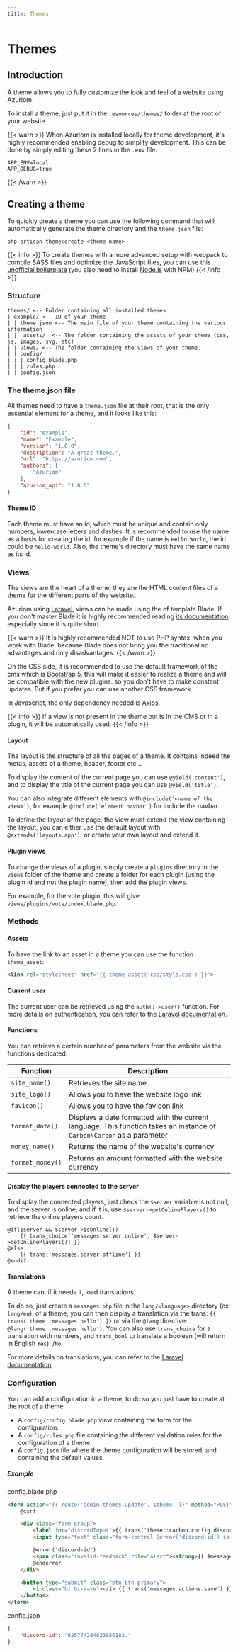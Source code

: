 ```yaml
---
title: Themes
---
```


# Themes

## Introduction

A theme allows you to fully customize the look and feel of a website using Azuriom.

To install a theme, just put it in the `resources/themes/` folder at
the root of your website.

{{< warn >}}
When Azuriom is installed locally for theme development,
it's highly recommended enabling debug to simplify development.
This can be done by simply editing these 2 lines in the `.env` file:
```
APP_ENV=local
APP_DEBUG=true
```
{{< /warn >}}

## Creating a theme

To quickly create a theme you can use the following command that will
automatically generate the theme directory and the `theme.json` file:
```
php artisan theme:create <theme name>
```

{{< info >}}
To create themes with a more advanced setup with webpack to compile
SASS files and optimize the JavaScript files, you can use this
[unofficial boilerplate](https://github.com/nolway/azuriom-theme-boilerplate)
(you also need to install [Node.js](https://nodejs.org) with NPM)
{{< /info >}}

### Structure

```
themes/ <-- Folder containing all installed themes
| example/ <-- ID of your theme
| | theme.json <-- The main file of your theme containing the various information
| |  assets/  <-- The folder containing the assets of your theme (css, js, images, svg, etc)
| | views/ <-- The folder containing the views of your theme.
| | config/
| | | config.blade.php
| | | rules.php
| | config.json
```

### The theme.json file

All themes need to have a `theme.json` file at their root, that is
the only essential element for a theme, and it looks like this:
```json
{
    "id": "example",
    "name": "Example",
    "version": "1.0.0",
    "description": "A great theme.",
    "url": "https://azuriom.com",
    "authors": [
        "Azuriom"
    ],
    "azuriom_api": "1.0.0"
}
```

#### Theme ID

Each theme must have an id, which must be unique and contain only numbers,
lowercase letters and dashes. It is recommended to use the name as a basis for
creating the id, for example if the name is `Hello World`, the id could be
`hello-world`. Also, the theme's directory must have the same name as its id. 

### Views

The views are the heart of a theme, they are the HTML content files of
a theme for the different parts of the website.

Azuriom using [Laravel](https://laravel.com/), views can be made using the
of template Blade. If you don't master Blade it is highly recommended reading
[its documentation](https://laravel.com/docs/blade), especially since it is quite short.

{{< warn >}}
It is highly recommended NOT to use PHP syntax.
when you work with Blade, because Blade does not bring you the traditional
no advantages and only disadvantages.
{{< /warn >}}

On the CSS side, it is recommended to use the default framework of the cms which is [Bootstrap 5](https://getbootstrap.com), 
this will make it easier to realize a theme and will be compatible with the new plugins. 
so you don't have to make constant updates.
But if you prefer you can use another CSS framework.

In Javascript, the only dependency needed is [Axios](https://github.com/axios/axios).

{{< info >}}
If a view is not present in the theme but is in the CMS or in a plugin, 
it will be automatically used.
{{< /info >}}

#### Layout

The layout is the structure of all the pages of a theme. It contains
indeed the metas, assets of a theme, header, footer etc...

To display the content of the current page you can use
`@yield('content')`, and to display the title of the current page you can
use `@yield('title')`.

You can also integrate different elements with
`@include('<name of the view>')`, for example `@include('element.navbar')` for
include the navbar.

To define the layout of the page, the view must extend the view containing
the layout, you can either use the default layout with
`@extends('layouts.app')`, or create your own layout and extend it.

#### Plugin views

To change the views of a plugin, simply create a `plugins` directory in
the `views` folder of the theme and create a folder for each plugin (using
the plugin id and not the plugin name), then add the plugin views.

For example, for the vote plugin, this will give `views/plugins/vote/index.blade.php`.

### Methods

#### Assets

To have the link to an asset in a theme you can use the function
`theme_asset`: 
```html
<link rel="stylesheet" href="{{ theme_asset('css/style.css') }}">
```

#### Current user

The current user can be retrieved using the `auth()->user()` function.
For more details on authentication, you can refer to the
[Laravel documentation](https://laravel.com/docs/authentication).

#### Functions

You can retrieve a certain number of parameters from the website via the functions
dedicated:

| Function         | Description                                                                                                            |
|------------------|------------------------------------------------------------------------------------------------------------------------|
| `site_name()`    | Retrieves the site name                                                                                                |
| `site_logo()`    | Allows you to have the website logo link                                                                               |
| `favicon()`      | Allows you to have the favicon link                                                                                    |
| `format_date()`  | Displays a date formatted with the current language. This function takes an instance of `Carbon\Carbon` as a parameter |
| `money_name()`   | Returns the name of the website's currency                                                                             |
| `format_money()` | Returns an amount formatted with the website currency                                                                  |

#### Display the players connected to the server

To display the connected players, just check the `$server` variable is not null,
and the server is online, and if it is, use `$server->getOnlinePlayers()` to
retrieve the online players count.

```blade
@if($server && $server->isOnline())
    {{ trans_choice('messages.server.online', $server->getOnlinePlayers()) }}
@else
    {{ trans('messages.server.offline') }}
@endif
```

#### Translations

A theme can, if it needs it, load translations.

To do so, just create a `messages.php` file in the `lang/<language>` directory (ex: `lang/en`).
of a theme, you can then display a translation via the
trans: `{{ trans('theme::messages.hello') }}` or via the `@lang` directive: 
`@lang('theme::messages.hello')`.
You can also use `trans_choice` for a translation with
numbers, and `trans_bool` to translate a boolean (will return in English `Yes`).
/`No`.

For more details on translations, you can refer to the
[Laravel documentation](https://laravel.com/docs/localization).


### Configuration

You can add a configuration in a theme, to do so you just have
to create at the root of a theme:
* A `config/config.blade.php` view containing the form for the configuration.
* A `config/rules.php` file containing the different validation rules for
the configuration of a theme.
* A `config.json` file where the theme configuration will be stored, and containing the default values. 

##### Example

config.blade.php
```html
<form action="{{ route('admin.themes.update', $theme) }}" method="POST">
    @csrf

    <div class="form-group">
        <label for="discordInput">{{ trans('theme::carbon.config.discord') }}</label>
        <input type="text" class="form-control @error('discord-id') is-invalid @enderror" id="discordInput" name="discord-id" required value="{{ old('discord-id', config('theme.discord-id')) }}">

        @error('discord-id')
        <span class="invalid-feedback" role="alert"><strong>{{ $message }}</strong></span>
        @enderror
    </div>

    <button type="submit" class="btn btn-primary">
        <i class="bi bi-save"></i> {{ trans('messages.actions.save') }}
    </button>
</form>
```

config.json
```json
{
    "discord-id": "625774284823986183."
}
```
